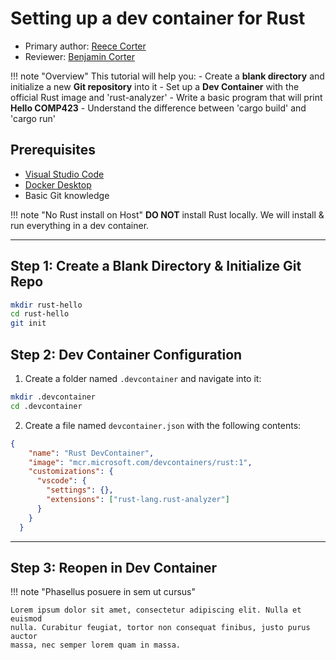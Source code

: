 # Setting up a dev container for Rust

* Primary author: [Reece Corter](https://github.com/reece333)
* Reviewer: [Benjamin Corter](https://github.com/bjcorter)

!!! note "Overview"
    This tutorial will help you:
    - Create a **blank directory** and initialize a new **Git repository** into it
    - Set up a **Dev Container** with the official Rust image and 'rust-analyzer'
    - Write a basic program that will print **Hello COMP423**
    - Understand the difference between 'cargo build' and 'cargo run'

## Prerequisites 

- [Visual Studio Code](https://code.visualstudio.com/download)
- [Docker Desktop](https://www.docker.com/products/docker-desktop/)
- Basic Git knowledge

!!! note "No Rust install on Host"
    **DO NOT** install Rust locally. We will install & run everything in a dev container.

---

## Step 1: Create a Blank Directory & Initialize Git Repo

```bash
mkdir rust-hello
cd rust-hello
git init
```

## Step 2: Dev Container Configuration

1. Create a folder named `.devcontainer` and navigate into it:

```bash
mkdir .devcontainer
cd .devcontainer
```

2. Create a file named `devcontainer.json` with the following contents:

```json
{
    "name": "Rust DevContainer",
    "image": "mcr.microsoft.com/devcontainers/rust:1",
    "customizations": {
      "vscode": {
        "settings": {},
        "extensions": ["rust-lang.rust-analyzer"]
      }
    }
  }
```

---

## Step 3: Reopen in Dev Container

!!! note "Phasellus posuere in sem ut cursus"

    Lorem ipsum dolor sit amet, consectetur adipiscing elit. Nulla et euismod
    nulla. Curabitur feugiat, tortor non consequat finibus, justo purus auctor
    massa, nec semper lorem quam in massa.